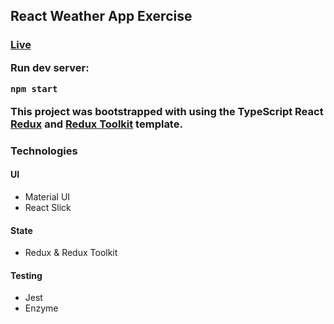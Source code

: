## React Weather App Exercise

<a href="https://react-weather-exercise.netlify.app/"><h3>Live</a>

Run dev server:

```bash
npm start
```

This project was bootstrapped with using the TypeScript React [Redux](https://redux.js.org/) and [Redux Toolkit](https://redux-toolkit.js.org/) template.

### Technologies

#### UI

- Material UI
- React Slick

#### State

- Redux & Redux Toolkit

#### Testing

- Jest
- Enzyme
